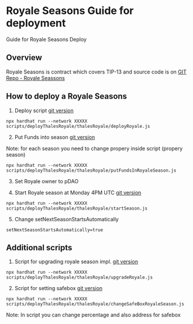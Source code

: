 # Royale Seasons Guide for deployment

Guide for Royale Seasons Deploy

## Overview

Royale Seasons is contract which covers TIP-13 and source code is on [GIT Repo - Royale Seassons](https://github.com/thales-markets/contracts/blob/main/contracts/ThalesRoyale/ThalesRoyale.sol)

## How to deploy a Royale Seasons

1. Deploy script [git version](https://github.com/thales-markets/contracts/blob/main/scripts/deployThalesRoyale/thalesRoyale/deployRoyale.js)

`npx hardhat run --network XXXXX scripts/deployThalesRoyale/thalesRoyale/deployRoyale.js`

2. Put Funds into season [git version](https://github.com/thales-markets/contracts/blob/main/scripts/deployThalesRoyale/thalesRoyale/putFundsInRoyaleSeason.js)

Note: for each season you need to change propery inside script (propery season)

`npx hardhat run --network XXXXX scripts/deployThalesRoyale/thalesRoyale/putFundsInRoyaleSeason.js`

3. Set Royale owner to pDAO

4. Start Royale season at Monday 4PM UTC [git version](https://github.com/thales-markets/contracts/blob/main/scripts/deployThalesRoyale/thalesRoyale/startSeason.js)

`npx hardhat run --network XXXXX scripts/deployThalesRoyale/thalesRoyale/startSeason.js`

5. Change setNextSeasonStartsAutomatically

`setNextSeasonStartsAutomatically=true`

## Additional scripts

1. Script for upgrading royale season impl. [git version](https://github.com/thales-markets/contracts/blob/main/scripts/deployThalesRoyale/thalesRoyale/upgradeRoyale.js)

`npx hardhat run --network XXXXX scripts/deployThalesRoyale/thalesRoyale/upgradeRoyale.js`

2. Script for setting safebox [git version](https://github.com/thales-markets/contracts/blob/main/scripts/deployThalesRoyale/thalesRoyale/changeSafeBoxRoyaleSeason.js)

`npx hardhat run --network XXXXX scripts/deployThalesRoyale/thalesRoyale/changeSafeBoxRoyaleSeason.js`

Note: In script you can change percentage and also address for safebox
